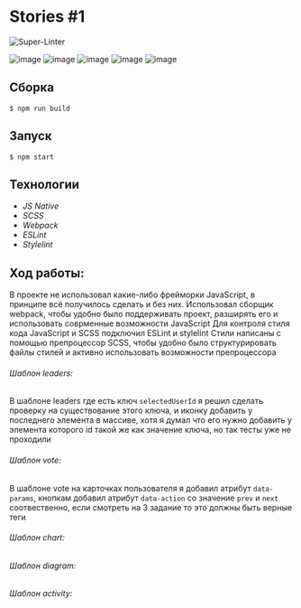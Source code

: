 # Stories #1
![Super-Linter](https://github.com/Shuhratt/frontend-project-lvl1/workflows/Super-Linter/badge.svg)

![image](https://img.shields.io/badge/JavaScript-F7DF1E?style=for-the-badge&logo=javascript&logoColor=black)
![image](https://img.shields.io/badge/CSS3-1572B6?style=for-the-badge&logo=css3&logoColor=white)
![image](https://img.shields.io/badge/HTML5-E34F26?style=for-the-badge&logo=html5&logoColor=white)
![image](https://img.shields.io/badge/npm-CB3837?style=for-the-badge&logo=npm&logoColor=white)
![image](https://img.shields.io/badge/Sass-CC6699?style=for-the-badge&logo=sass&logoColor=white)

## Сборка
```
$ npm run build
```
## Запуск
```
$ npm start
```
## Технологии
- <i> JS Native </i>
- <i> SCSS </i>
- <i> Webpack </i>
- <i> ESLint </i>
- <i> Stylelint </i>

## Ход работы:
В проекте не использовал какие-либо фрейморки JavaScript, в принципе всё получилось сделать и без них.
Использовал сборщик webpack, чтобы удобно было поддерживать проект, разширять его и использовать соврменные возможности JavaScript
Для контроля стиля кода JavaScript и SCSS подключил ESLint и stylelint
Стили написаны с помощью препроцессор SCSS, чтобы удобно было структурировать файлы стилей и активно использовать возможности препроцессора

###### Шаблон leaders:
В шаблоне leaders где есть ключ `selectedUserId` я решил сделать проверку на существование этого ключа, и иконку добавить у последнего элемента в массиве, хотя я думал что его нужно добавить у элемента которого id такой же как значение ключа, но так тесты уже не проходили

###### Шаблон vote:
В шаблоне vote на карточках пользователя я добавил атрибут `data-params`, кнопкам добавил атрибут `data-action` со значение `prev` и `next` соотвественно, если смотреть на 3 задание то это должны быть верные теги  

###### Шаблон chart:


###### Шаблон diagram:


###### Шаблон activity:



